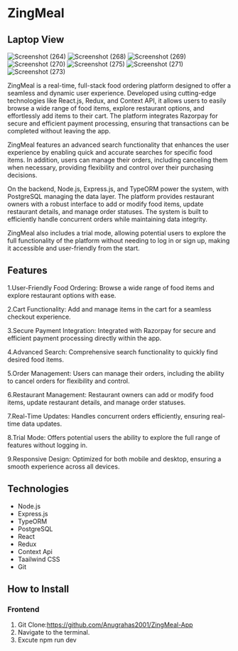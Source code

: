 # ZingMeal


## Laptop View
![Screenshot (264)](https://github.com/user-attachments/assets/136e02b2-7e17-4367-b41f-ff00a918077d)
![Screenshot (268)](https://github.com/user-attachments/assets/c163b627-616f-43c4-8c68-c28affda1fd8)
![Screenshot (269)](https://github.com/user-attachments/assets/3a9e0c6b-b07d-4799-b74e-010557116e70)
![Screenshot (270)](https://github.com/user-attachments/assets/cc900e35-1f3f-44d1-87b0-e336c6bd8028)
![Screenshot (275)](https://github.com/user-attachments/assets/480fd309-bee7-44c3-bc73-2c612c488282)
![Screenshot (271)](https://github.com/user-attachments/assets/f93867ab-0808-4e6c-bbac-96823129a50f)
![Screenshot (273)](https://github.com/user-attachments/assets/3394a518-1761-461d-8c50-3cb8a4f05e6f)

ZingMeal is a real-time, full-stack food ordering platform designed to offer a seamless and dynamic user experience. Developed using cutting-edge technologies like React.js, Redux, and Context API, it allows users to easily browse a wide range of food items, explore restaurant options, and effortlessly add items to their cart. The platform integrates Razorpay for secure and efficient payment processing, ensuring that transactions can be completed without leaving the app.

ZingMeal features an advanced search functionality that enhances the user experience by enabling quick and accurate searches for specific food items. In addition, users can manage their orders, including canceling them when necessary, providing flexibility and control over their purchasing decisions.

On the backend, Node.js, Express.js, and TypeORM power the system, with PostgreSQL managing the data layer. The platform provides restaurant owners with a robust interface to add or modify food items, update restaurant details, and manage order statuses. The system is built to efficiently handle concurrent orders while maintaining data integrity.

ZingMeal also includes a trial mode, allowing potential users to explore the full functionality of the platform without needing to log in or sign up, making it accessible and user-friendly from the start.
## Features

1.User-Friendly Food Ordering: Browse a wide range of food items and explore restaurant options with ease.

2.Cart Functionality: Add and manage items in the cart for a seamless checkout experience.

3.Secure Payment Integration: Integrated with Razorpay for secure and efficient payment processing directly within the app.

4.Advanced Search: Comprehensive search functionality to quickly find desired food items.

5.Order Management: Users can manage their orders, including the ability to cancel orders for flexibility and control.

6.Restaurant Management: Restaurant owners can add or modify food items, update restaurant details, and manage order statuses.

7.Real-Time Updates: Handles concurrent orders efficiently, ensuring real-time data updates.

8.Trial Mode: Offers potential users the ability to explore the full range of features without logging in.

9.Responsive Design: Optimized for both mobile and desktop, ensuring a smooth experience across all devices.

## Technologies

- Node.js
- Express.js
- TypeORM
- PostgreSQL
- React
- Redux
- Context Api
- Taailwind CSS
- Git

## How to Install

### Frontend
1. Git Clone:https://github.com/Anugrahas2001/ZingMeal-App
2. Navigate to the terminal.
3. Excute npm run dev

